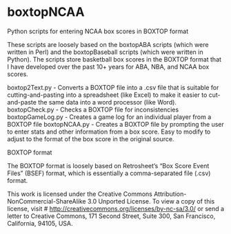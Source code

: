 # boxtopNCAA
Python scripts for entering NCAA box scores in BOXTOP format

These scripts are loosely based on the boxtopABA scripts (which were written in Perl) and the boxtopBaseball scripts (which were written in Python).
The scripts store basketball box scores in the BOXTOP format that I have developed over the past 10+ years for ABA, NBA, and NCAA box scores.

boxtop2Text.py - Converts a BOXTOP file into a .csv file that is suitable for cutting-and-pasting into a spreadsheet (like Excel) to make it easier to cut-and-paste the same data into a word processor (like Word).
boxtopCheck.py - Checks a BOXTOP file for inconsistencies
boxtopGameLog.py - Creates a game log for an individual player from a BOXTOP file
boxtopNCAA.py - Creates a BOXTOP file by prompting the user to enter stats and other information from a box score. Easy to modify to adjust to the format of the box score in the original source.

BOXTOP format

The BOXTOP format is loosely based on Retrosheet’s “Box Score Event Files” (BSEF) format, which is essentially a comma-separated file (.csv) format.

This work is licensed under the Creative Commons Attribution-NonCommercial-ShareAlike 3.0 Unported License. To view a copy of this license, visit # http://creativecommons.org/licenses/by-nc-sa/3.0/ or send a letter to Creative Commons, 171 Second Street, Suite 300, San Francisco, California, 94105, USA.
